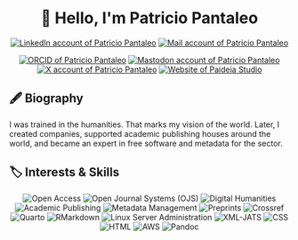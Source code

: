 <h1 align="center">👋 Hello, I'm Patricio Pantaleo</h1>

<p align="center">
  <a href="https://www.linkedin.com/in/patricio-pantaleo"><img alt="LinkedIn account of Patricio Pantaleo" src="https://shields.io/badge/LinkedIn-patricio--pantaleo-333?logo=linkedin&logoColor=white" /></a>
  <a href="mailto:patricio@paideiastudio.net"><img alt="Mail account of Patricio Pantaleo" src="https://shields.io/badge/Email-patricio%40paideiastudio.net-333?logo=gmail&logoColor=white" /></a></p>
  <p align="center">
   <a href="https://orcid.org/0000-0002-8104-8975"><img alt="ORCID of Patricio Pantaleo" src="https://shields.io/badge/ORCID-0000--0002--8104--8975-333?logo=orcid&logoColor=white" /></a>
  <a href="https://mastodon.social/@patopantaleo" rel="me"><img alt="Mastodon account of Patricio Pantaleo" src="https://shields.io/badge/Mastodon-patopantaleo%40mastodon.social-333?logo=mastodon&logoColor=white" /></a>
  <a href="https://x.com/PatoPantaleo"><img alt="X account of Patricio Pantaleo" src="https://shields.io/badge/X-PatoPantaleo-333?logo=x&logoColor=white" /></a>
  <a href="https://paideiastudio.net"><img alt="Website of Paideia Studio" src="https://shields.io/badge/Website-paideiastudio.net-333?logo=internet-explorer&logoColor=white"/></a>
</p>

<h2>🖋️ Biography</h2>
<p>
  I was trained in the humanities. That marks my vision of the world. Later, I created companies, supported academic publishing houses around the world, and became an expert in free software and metadata for the sector.
</p>

<h2>🏷️ Interests & Skills</h2>
<p align="center">
  <img alt="Open Access" src="https://shields.io/badge/-Open%20Access-333?style=for-the-badge" />
  <img alt="Open Journal Systems (OJS)" src="https://shields.io/badge/-OJS-333?style=for-the-badge" />
  <img alt="Digital Humanities" src="https://shields.io/badge/-Digital%20Humanities-333?style=for-the-badge" />
  <img alt="Academic Publishing" src="https://shields.io/badge/-Academic%20Publishing-333?style=for-the-badge" />
  <img alt="Metadata Management" src="https://shields.io/badge/-Metadata%20Management-333?style=for-the-badge" />
  <img alt="Preprints" src="https://shields.io/badge/-Preprints-333?style=for-the-badge" />
  <img alt="Crossref" src="https://shields.io/badge/-Crossref-333?style=for-the-badge" />
  <img alt="Quarto" src="https://shields.io/badge/-Quarto-333?style=for-the-badge" />
  <img alt="RMarkdown" src="https://shields.io/badge/-RMarkdown-333?style=for-the-badge" />
  <img alt="Linux Server Administration" src="https://shields.io/badge/-Linux%20Server%20Administration-333?style=for-the-badge" />
  <img alt="XML-JATS" src="https://shields.io/badge/-XML%20JATS-333?style=for-the-badge" />
  <img alt="CSS" src="https://shields.io/badge/-CSS-333?style=for-the-badge&logo=css3&logoColor=white" />
  <img alt="HTML" src="https://shields.io/badge/-HTML-333?style=for-the-badge&logo=html5&logoColor=white" />
  <img alt="AWS" src="https://shields.io/badge/-AWS-333?style=for-the-badge&logo=amazonaws&logoColor=white" />
  <img alt="Pandoc" src="https://shields.io/badge/-Pandoc-333?style=for-the-badge&logo=pandoc&logoColor=white" />
</p>


